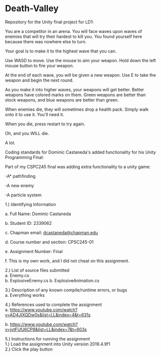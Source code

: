 # Death-Valley
Repository for the Unity final project for LD1:

You are a competitor in an arena. You will face waves upon waves of enemies
that will try their hardest to kill you. You found yourself here because there
was nowhere else to turn.

Your goal is to make it to the highest wave that you can.

Use WASD to move. Use the mouse to aim your weapon. Hold down the left mouse
button to fire your weapon.

At the end of each wave, you will be given a new weapon. Use E to take the
weapon and begin the next round.

As you make it into higher waves, your weapons will get better. Better weapons
have colored marks on them. Green weapons are better than stock weapons, and
blue weapons are better than green.

When enemies die, they will sometimes drop a health pack. Simply walk onto it
to use it. You'll need it.

When you die, press restart to try again.

Oh, and you WILL die.

A lot.



Coding standards for Dominic Castaneda's added functionality for his Unity Programming Final:

Part of my CSPC245 final was adding extra functionality to a unity game:

-A* pathfinding

-A new enemy 

-A particle system

1.) Identifying Information  

a. Full Name: Dominic Castaneda 

b. Student ID: 2339062 

c. Chapman email: dcastaneda@chapman.edu 

d. Course number and section: CPSC245-01 

e. Assignment Number: Final  

f. This is my own work, and I did not cheat on this assignment.

2.) List of source files submitted  
a. Enemy.cs  
b. ExplosiveEnemy.cs
b. ExplosiveAnimation.cs

3.) Description of any known compile/runtime errors, or bugs  
a. Everything works

4.) References used to complete the assignment  
  a. https://www.youtube.com/watch?v=AD4JIXQDw0s&list=LL&index=4&t=631s
  
  b. https://www.youtube.com/watch?v=jvtFUfJ6CP8&list=LL&index=7&t=603s

5.) Instructions for running the assignment  
  1.) Load the assignment into Unity version 2019.4.9f1  
  2.) Click the play button

